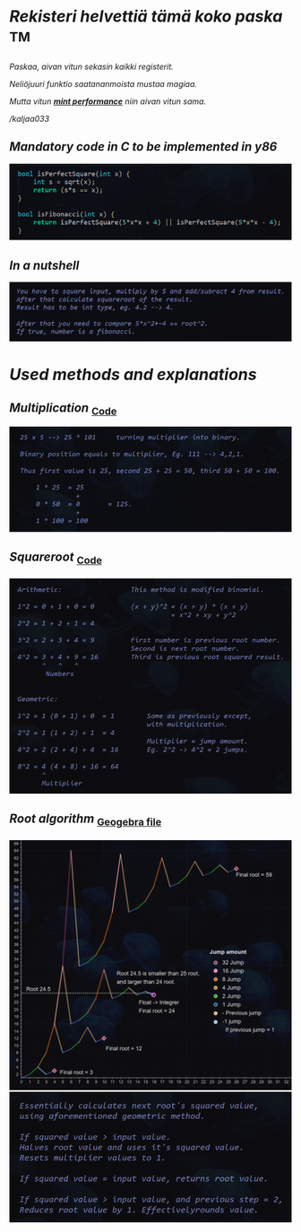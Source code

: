 # _Rekisteri helvettiä tämä koko paska_ <sup>TM<sup>
_Paskaa, aivan vitun sekasin kaikki registerit._

_Neliöjuuri funktio saatananmoista mustaa magiaa._

_Mutta vitun [**mint performance**](https://lovelace.oulu.fi/answers/jaarela22@oulu.fi/tietokonej%C3%A4rjestelm%C3%A4t/tietokonej%C3%A4rjestelm%C3%A4t/tkj-y86-fibonacci/2038103/) niin aivan vitun sama._

_/kaljaa033_

## _Mandatory code in C to be implemented in y86_

_![alt_text](https://raw.githubusercontent.com/Jan-Aarela/Fibonacci-y86/refs/heads/main/pics/Fibonacci%20code%20in%20C.png)_

## _In a nutshell_
![alt_text](https://raw.githubusercontent.com/Jan-Aarela/Fibonacci-y86/refs/heads/main/pics/Explantion.png)

# _Used methods and explanations_

## _Multiplication_ <sub>[Code](https://raw.githubusercontent.com/Jan-Aarela/Fibonacci-y86/refs/heads/main/Extras/Multiplication)<sup>

![alt_text](https://raw.githubusercontent.com/Jan-Aarela/Fibonacci-y86/refs/heads/main/pics/Multiplication.png)

## _Squareroot_ <sub>[Code](https://raw.githubusercontent.com/Jan-Aarela/Fibonacci-y86/refs/heads/main/Extras/Root)‎<sub>
![alt_text](https://raw.githubusercontent.com/Jan-Aarela/Fibonacci-y86/refs/heads/main/pics/Root.png)

## _Root algorithm_ <sub>[Geogebra file](https://github.com/Jan-Aarela/Fibonacci-y86/blob/main/pics/Root.ggb)<sub>
![alt_text](https://raw.githubusercontent.com/Jan-Aarela/Fibonacci-y86/refs/heads/main/pics/Graph2.png)
![alt_text](https://raw.githubusercontent.com/Jan-Aarela/Fibonacci-y86/refs/heads/main/pics/Root%20algorithm%20explanation.png)


